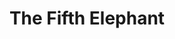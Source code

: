 ---
title: The Fifth Elephant
storyType: standard
connections:
  prequel:
    - jingo
  sequel:
    - night-watch
  minor:
    - the-truth
---